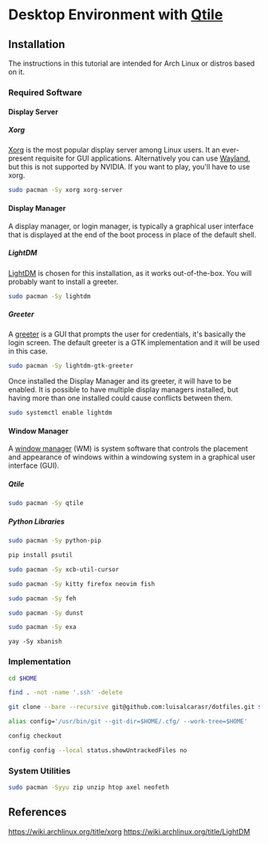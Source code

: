 # Desktop Environment with [Qtile](http://www.qtile.org/)

## Installation

The instructions in this tutorial are intended for Arch Linux or distros based on it.

### Required Software

#### Display Server

##### Xorg 
[Xorg](https://wiki.archlinux.org/title/xorg) is the most popular
display server among Linux users. It an ever-present requisite for
GUI applications. Alternatively you can use 
[Wayland](https://wiki.archlinux.org/title/Wayland), but this is not 
supported by NVIDIA. If you want to play, you'll have to use xorg.

```sh
sudo pacman -Sy xorg xorg-server 
```

#### Display Manager

A display manager, or login manager, is typically a graphical user interface
that is displayed at the end of the boot process in place of the default shell.

##### LightDM

[LightDM](https://wiki.archlinux.org/title/LightDM) is chosen for this
installation, as it works out-of-the-box. You will probably want to install a
greeter.

```sh
sudo pacman -Sy lightdm
```

##### Greeter

A [greeter](https://wiki.archlinux.org/title/LightDM#Greeter) is a GUI that
prompts the user for credentials, it's basically the login screen. The
default greeter is a GTK implementation and it will be used in this case.

```sh
sudo pacman -Sy lightdm-gtk-greeter
```

Once installed the Display Manager and its greeter, it will have to be enabled.
It is possible to have multiple display managers installed, but having more
than one installed could cause conflicts between them.

```sh
sudo systemctl enable lightdm
```

#### Window Manager
A [window manager](https://wiki.archlinux.org/title/window_manager) (WM) is
system software that controls the placement and appearance of windows
within a windowing system in a graphical user interface (GUI).

##### Qtile
```sh
sudo pacman -Sy qtile
```

##### Python Libraries
```sh
sudo pacman -Sy python-pip 
```
```sh
pip install psutil
```
```sh
sudo pacman -Sy xcb-util-cursor
```

```sh
sudo pacman -Sy kitty firefox neovim fish
```

```sh
sudo pacman -Sy feh 
```

```sh
sudo pacman -Sy dunst 
```

```sh
sudo pacman -Sy exa 
```

```
yay -Sy xbanish
```

### Implementation

```sh
cd $HOME
```

```sh
find . -not -name '.ssh' -delete
```

```sh
git clone --bare --recursive git@github.com:luisalcarasr/dotfiles.git $HOME/.cfg
```

```sh
alias config='/usr/bin/git --git-dir=$HOME/.cfg/ --work-tree=$HOME'
```

```sh
config checkout
```

```sh
config config --local status.showUntrackedFiles no
```

### System Utilities

```sh
sudo pacman -Syyu zip unzip htop axel neofeth 
```

## References

https://wiki.archlinux.org/title/xorg
https://wiki.archlinux.org/title/LightDM
